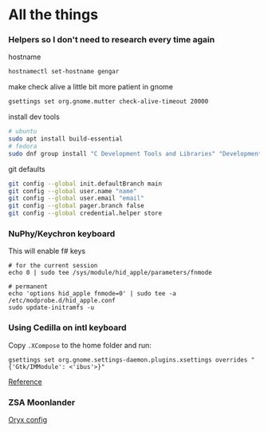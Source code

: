 # All the things

### Helpers so I don't need to research every time again

hostname
```bash
hostnamectl set-hostname gengar
```

make check alive a little bit more patient in gnome
```bash
gsettings set org.gnome.mutter check-alive-timeout 20000
```

install dev tools
```bash
# ubuntu
sudo apt install build-essential
# fedora
sudo dnf group install "C Development Tools and Libraries" "Development Tools"
```

git defaults
```bash
git config --global init.defaultBranch main
git config --global user.name "name"
git config --global user.email "email"
git config --global pager.branch false
git config --global credential.helper store
```

### NuPhy/Keychron keyboard

This will enable f# keys
```
# for the current session
echo 0 | sudo tee /sys/module/hid_apple/parameters/fnmode

# permanent
echo 'options hid_apple fnmode=0' | sudo tee -a /etc/modprobe.d/hid_apple.conf
sudo update-initramfs -u
```

### Using Cedilla on intl keyboard

Copy `.XCompose` to the home folder and run:
```
gsettings set org.gnome.settings-daemon.plugins.xsettings overrides "{'Gtk/IMModule': <'ibus'>}"
```
[Reference](https://garajau.com.br/2021/02/enabling-cedilla-acute-c-on-gnome)

### ZSA Moonlander

[Oryx config](https://configure.zsa.io/)

